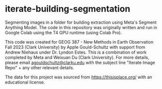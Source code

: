 # iterate-building-segmentation
Segmenting images in a folder for building extraction using Meta's Segment Anything Model. The code in this repository was originally written and run in Google Colab using the T4 GPU runtime (using Colab Pro).

This code was created for GEOG 387 - New Methods in Earth Observation Fall 2023 (Clark University) by Apple Gould-Schultz with support from Andrew Niehaus under Dr. Lyndon Estes. This is a combination of work completed by Meta and Weixuan Du (Clark University). For more details, please email agouldschultz@clarku.edu with the subject line "Iterate Image Repo" + any other relevant details.

The data for this project was sourced from https://thisisplace.org/ with an educational license.

